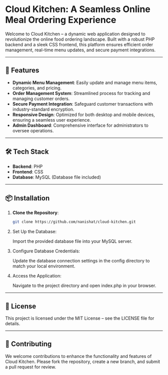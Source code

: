 # Cloud Kitchen: A Seamless Online Meal Ordering Experience

Welcome to Cloud Kitchen – a dynamic web application designed to revolutionize the online food ordering landscape. Built with a robust PHP backend and a sleek CSS frontend, this platform ensures efficient order management, real-time menu updates, and secure payment integrations.

---

## 🚀 Features

- **Dynamic Menu Management**: Easily update and manage menu items, categories, and pricing.
- **Order Management System**: Streamlined process for tracking and managing customer orders.
- **Secure Payment Integration**: Safeguard customer transactions with industry-standard encryption.
- **Responsive Design**: Optimized for both desktop and mobile devices, ensuring a seamless user experience.
- **Admin Dashboard**: Comprehensive interface for administrators to oversee operations.

---

## 🛠️ Tech Stack

- **Backend**: PHP
- **Frontend**: CSS
- **Database**: MySQL (Database file included)

---

## 📦 Installation

1. **Clone the Repository**:

   ```bash
   git clone https://github.com/nanishat/cloud-kitchen.git
2. Set Up the Database:

    Import the provided database file into your MySQL server.

3. Configure Database Credentials:

    Update the database connection settings in the config directory to match your local environment.

 4. Access the Application:

    Navigate to the project directory and open index.php in your browser.

---

## 📄 License

This project is licensed under the MIT License – see the LICENSE
 file for details.

---

## 🤝 Contributing

We welcome contributions to enhance the functionality and features of Cloud Kitchen. Please fork the repository, create a new branch, and submit a pull request for review.
